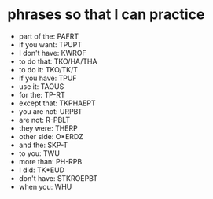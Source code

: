 # phrases so that I can practice

 * part of the: PAFRT
 * if you want: TPUPT
 * I don't have: KWROF
 * to do that: TKO/HA/THA
 * to do it: TKO/TK/T
 * if you have: TPUF
 * use it: TAOUS
 * for the: TP-RT
 * except that: TKPHAEPT
 * you are not: URPBT
 * are not: R-PBLT
 * they were: THERP
 * other side: O*ERDZ
 * and the: SKP-T
 * to you: TWU
 * more than: PH-RPB
 * I did: TK*EUD
 * don't have: STKROEPBT
 * when you: WHU